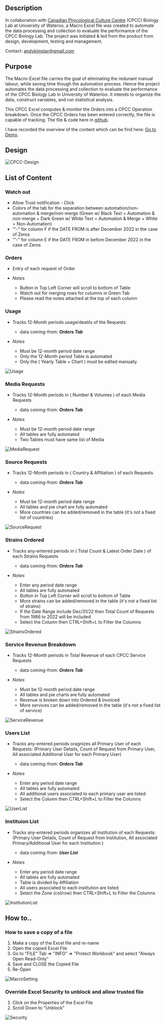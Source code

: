 ## Description
In collaboration with  [Canadian Phycological Culture Centre](https://uwaterloo.ca/canadian-phycological-culture-centre/about) (CPCC) Biology Lab at University of Wateroo, a Macro Excel file was created to automate the data processing and collection to evaluate the performance of the CPCC Biology Lab.
The project was initiated & led from the product from design, development, testing and management.

Contact: andykimstar@gmail.com

## Purpose
The Macro-Excel file carries the goal of eliminating the redunant manual labour, while saving time though the automation process. 
Hence the project automates the data processing and collection to evaluate the performance of the CPCC Biology Lab in University of Waterloo. 
It intends to organize the data, construct variables, and run statistical analysis.

This CPCC Excel computes & monitor the Orders into a CPCC Operation breakdown. Once the CPCC Orders has been entered correctly, the file is capable of tracking. The file & code here in [github](https://github.com/andykimstar/CPCC-Macro-Excel).

I have recorded the overview of the content which can be find here: [Go to Demo](https://youtu.be/qNkoCGgKEuw).


## Design
![CPCC-Design](https://github.com/user-attachments/assets/2d1319d7-8fd6-4aba-9712-16ec8978b1a2)



## List of Content

### Watch out
* Allow Trust notification - Click
* Colors of the tab for the separation between automation/non-automation & merge/non-merge  (Green w/ Black Text = Automation & non-merge   +   Dark Green w/ White Text = Automation & Merge   +    White = Non-Automation)
* '"-" for column F if the DATE FROM is after December 2022 in the case of Zeros
* '"-" for column E if the DATE FROM in before December 2022 in the case of Zeros

### Orders
* Entry of each request of Order

* *Notes*
    - Button in Top Left Corner will scroll to bottom of Table
    - Watch out for merging rows for columns in Green Tab
    - Please read the notes attached at the top of each column

### Usage
* Tracks 12-Month periods usage/deatils of the Requests
  - data coming-from: **_Orders Tab_**

* *Notes*
    - Must be 12-month period date range
    - Only the 12-Month period Table is automated
    - Only the ( Yearly Table + Chart ) must be edited manually 

![Usage](https://github.com/user-attachments/assets/fb2e8faa-39e5-490d-8f63-d66957a65a0d)



### Media Requests
* Tracks 12-Month periods in ( Number & Volumes ) of each Media Requests
  - data coming-from: **_Orders Tab_**

* *Notes*
    - Must be 12-month period date range
    - All tables are fully automated
    - Two Tables must have same list of Media
      
![MediaRequest](https://github.com/user-attachments/assets/72d1240c-ad1b-4b26-b0fe-b4b3c8dd2dad)


 
### Source Requests
* Tracks 12-Month periods in ( Country & Affiliation ) of each Requests
  - data coming-from: **_Orders Tab_**

* *Notes*
    - Must be 12-month period date range
    - All tables and pie chart are fully automated
    - More countries can be added/removed in the table (it's not a fixed list of countries)
 
![SourceRequest](https://github.com/user-attachments/assets/901f1124-89c7-4d71-9ca2-6281006fa9f1)


    
### Strains Ordered
* Tracks any-entered periods in ( Total Count & Latest Order Date ) of each Strains Requests
  - data coming-from: **_Orders Tab_**

* *Notes*
    - Enter any period date range
    - All tables are fully automated
    - Button in Top Left Corner will scroll to bottom of Table
    - More strains can be added/removed in the table (it's not a fixed list of strains)
    - If the Date Range include Dec/31/22 then Total Count of Requests from 1986 to 2022 will be included
    - Select the Column then CTRL+Shift+L to Filter the Columns

![StrainsOrdered](https://github.com/user-attachments/assets/221deb48-9279-4d46-94e4-0fc046a202ea)



### Service Revenue Breakdown
* Tracks 12-Month periods in Total Revenue of each CPCC Service Requests
  - data coming-from: **_Orders Tab_**

* *Notes*
    - Must be 12-month period date range
    - All tables and pie charts are fully automated
    - Revenue is broken down into Ordered & Invoiced
    - More services can be added/removed in the table (it's not a fixed list of service)

![ServiceRevenue](https://github.com/user-attachments/assets/f0c53022-d301-42b6-8ba7-7ff427f8089c)



### Users List
* Tracks any-entered periods oragnizes all Primary User of each Requests: (Primary User Details, Count of Request from Primary User, All associated Additional User for each Primary User)
  - data coming-from: **_Orders Tab_**
    
* *Notes*
    - Enter any period date range
    - All tables are fully automated
    - All additional users associated to each primary user are listed
    - Select the Column then CTRL+Shift+L to Filter the Columns
 
![UserList](https://github.com/user-attachments/assets/def245ea-4db0-4fb8-ab21-681343314463)


 
### Instituion List
* Tracks any-entered periods organizes all Institution of each Requests: (Primary User Details, Count of Request from Institution, All associated Primary/Additional User for each Institution )
  - data coming-from: **_User List_**
    
* *Notes*
    - Enter any period date range
    - All tables are fully automated
    - Table is divided by Affiliation
    - All users associated to each institution are listed
    - Select the Zone (col/row) then CTRL+Shift+L to Filter the Columns
 
![InstitutionList](https://github.com/user-attachments/assets/0b055fc3-a10f-488d-91a4-4a231abb63f1)



## How to..

### How to save a copy of a file

1. Make a copy of the Excel file and re-name
2. Open the copied Excel File
3. Go to "FILE" Tab => "INFO" => "Protect Workbook" and select "Always Open Read-Only"
4. Save and CLOSE the Copied File
5. Re-Open

![MacroSetting](https://github.com/user-attachments/assets/4c2841e8-c8d4-4ebb-a523-5f2256afbff5)


### Override Excel Security to unblock and allow trusted file

1. Click on the Properties of the Excel File
2. Scroll Down to "Unblock"

![Security](https://github.com/user-attachments/assets/272cb18c-bbd9-4be1-9959-ee3676bc2b7f)


